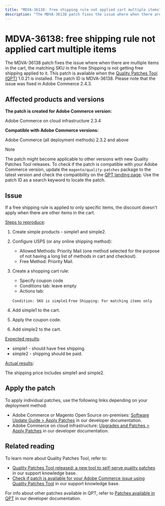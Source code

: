 ```yaml
---
title: "MDVA-36138: free shipping rule not applied cart multiple items"
description: "The MDVA-36138 patch fixes the issue where when there are multiple items in the cart, the matching SKU in the Free Shipping is not getting free shipping applied to it. This patch is available when the [Quality Patches Tool (QPT)](https://experienceleague.adobe.com/docs/commerce-knowledge-base/kb/announcements/commerce-announcements/magento-quality-patches-released-new-tool-to-self-serve-quality-patches.html) 1.0.21 is installed. The patch ID is MDVA-36138. Please note that the issue was fixed in Adobe Commerce 2.4.3."
---
```


# MDVA-36138: free shipping rule not applied cart multiple items

The MDVA-36138 patch fixes the issue where when there are multiple items in the cart, the matching SKU in the Free Shipping is not getting free shipping applied to it. This patch is available when the [Quality Patches Tool (QPT)](https://experienceleague.adobe.com/docs/commerce-knowledge-base/kb/announcements/commerce-announcements/magento-quality-patches-released-new-tool-to-self-serve-quality-patches.html) 1.0.21 is installed. The patch ID is MDVA-36138. Please note that the issue was fixed in Adobe Commerce 2.4.3.

## Affected products and versions

**The patch is created for Adobe Commerce version:**

Adobe Commerce on cloud infrastructure 2.3.4

**Compatible with Adobe Commerce versions:**

Adobe Commerce (all deployment methods) 2.3.2 and above

>[!NOTE]
>
>The patch might become applicable to other versions with new Quality Patches Tool releases. To check if the patch is compatible with your Adobe Commerce version, update the `magento/quality-patches` package to the latest version and check the compatibility on the [QPT landing page](https://devdocs.magento.com/quality-patches/tool.html#patch-grid). Use the patch ID as a search keyword to locate the patch.

## Issue

If a free shipping rule is applied to only specific items, the discount doesn't apply when there are other items in the cart.

<u>Steps to reproduce</u>:

1. Create simple products - simple1 and simple2.
1. Configure USPS (or any online shipping method):

    * Allowed Methods: Priority Mail (one method selected for the purpose of not having a long list of methods in cart and checkout).
    * Free Method: Priority Mail.

1. Create a shopping cart rule:

    * Specify coupon code
    * Conditions tab: leave empty
    * Actions tab:

    `Condition: SKU is simple1`
    `Free Shipping: For matching items only`

1. Add simple1 to the cart.
1. Apply the coupon code.
1. Add simple2 to the cart.

<u>Expected results</u>:

* simple1 - should have free shipping.
* simple2 - shipping should be paid.

<u>Actual results</u>:

The shipping price includes simple1 and simple2.

## Apply the patch

To apply individual patches, use the following links depending on your deployment method:

* Adobe Commerce or Magento Open Source on-premises: [Software Update Guide > Apply Patches](https://devdocs.magento.com/guides/v2.4/comp-mgr/patching/mqp.html) in our developer documentation.
* Adobe Commerce on cloud infrastructure: [Upgrades and Patches > Apply Patches](https://devdocs.magento.com/cloud/project/project-patch.html) in our developer documentation.

## Related reading

To learn more about Quality Patches Tool, refer to:

* [Quality Patches Tool released: a new tool to self-serve quality patches](https://experienceleague.adobe.com/docs/commerce-knowledge-base/kb/announcements/commerce-announcements/magento-quality-patches-released-new-tool-to-self-serve-quality-patches.html) in our support knowledge base.
* [Check if patch is available for your Adobe Commerce issue using Quality Patches Tool](https://support.magento.com/hc/en-us/articles/360047125252) in our support knowledge base.

For info about other patches available in QPT, refer to [Patches available in QPT](https://devdocs.magento.com/quality-patches/tool.html#patch-grid) in our developer documentation.